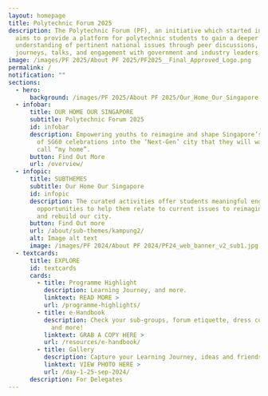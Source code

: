 ```yaml
---
layout: homepage
title: Polytechnic Forum 2025
description: The Polytechnic Forum (PF), an initiative which started in 1996,
  aims to provide a platform for polytechnic students to gain a deeper
  understanding of pertinent national issues through peer discussions, learning
  journeys, talks, and engagement with government and industry leaders.
image: /images/PF 2025/About PF 2025/PF2025__Final_Approved_Logo.png
permalink: /
notification: ""
sections:
  - hero:
      background: /images/PF 2025/About PF 2025/Our_Home_Our_Singapore.png
  - infobar:
      title: OUR HOME OUR SINGAPORE
      subtitle: Polytechnic Forum 2025
      id: infobar
      description: Empowering youths to reimagine and shape Singapore’s future as part
        of SG60 celebrations into the ‘Next-Gen’ city that they will want to
        call “my home”.
      button: Find Out More
      url: /overview/
  - infopic:
      title: SUBTHEMES
      subtitle: Our Home Our Singapore
      id: infopic
      description: The curated activities offer students meaningful engagement
        opportunities to help them relate to current issues to reimagine, remix
        and rebuild our city.
      button: Find Out more
      url: /about/sub-themes/kampung2/
      alt: Image alt text
      image: /images/PF 2024/About PF 2024/PF24_web_banner_v2_sub1.jpg
  - textcards:
      title: EXPLORE
      id: textcards
      cards:
        - title: Programme Highlight
          description: Learning Journey, and more.
          linktext: READ MORE >
          url: /programme-highlights/
        - title: e-Handbook
          description: Check your sub-groups, forum etiquette, dress code, packing lists,
            and more!
          linktext: GRAB A COPY HERE >
          url: /resources/e-handbook/
        - title: Gallery
          description: Capture your Learning Journey, ideas and friendships at PF 2025!
          linktext: VIEW PHOTO HERE >
          url: /day-1-25-sep-2024/
      description: For Delegates
---
```

